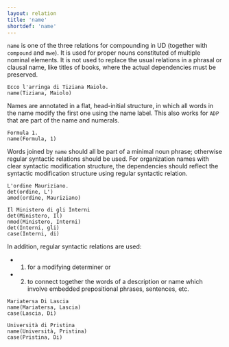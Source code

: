 ```yaml
---
layout: relation
title: 'name'
shortdef: 'name'
---
```


<code>name</code> is one of the three relations for compounding in UD (together with <code>compound</code> and <code>mwe</code>). It is used for proper nouns constituted of multiple nominal elements. It is not used to replace the usual relations in a phrasal or clausal name, like titles of books, where the actual dependencies must be preserved. 

~~~ sdparse
Ecco l'arringa di Tiziana Maiolo. 
name(Tiziana, Maiolo)
~~~

Names are annotated in a flat, head-initial structure, in which all words in the name modify the first one using the name label. This also works for <code>ADP</code> that are part of the name and numerals.
~~~ sdparse
Formula 1. 
name(Formula, 1)
~~~

Words joined by <code>name</code> should all be part of a minimal noun phrase; otherwise regular syntactic relations should be used. For organization names with clear syntactic modification structure, the dependencies should reflect the syntactic modification structure using regular syntactic relation. 
~~~ sdparse
L'ordine Mauriziano. 
det(ordine, L')
amod(ordine, Mauriziano)
~~~
~~~ sdparse
Il Ministero di gli Interni 
det(Ministero, Il)
nmod(Ministero, Interni)
det(Interni, gli)
case(Interni, di)
~~~

In addition, regular syntactic relations are used: 

* 1. for a modifying determiner or 
* 2. to connect together the words of a description or name which involve embedded prepositional phrases, sentences, etc.

~~~ sdparse
Mariatersa Di Lascia
name(Mariatersa, Lascia)
case(Lascia, Di)
~~~
~~~ sdparse
Università di Pristina
name(Università, Pristina)
case(Pristina, Di)
~~~


